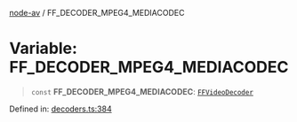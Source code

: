 [node-av](../globals.md) / FF\_DECODER\_MPEG4\_MEDIACODEC

# Variable: FF\_DECODER\_MPEG4\_MEDIACODEC

> `const` **FF\_DECODER\_MPEG4\_MEDIACODEC**: [`FFVideoDecoder`](../type-aliases/FFVideoDecoder.md)

Defined in: [decoders.ts:384](https://github.com/seydx/av/blob/f8631fc881b394300b1479f511d55cf1c370a87f/src/constants/decoders.ts#L384)
